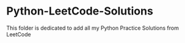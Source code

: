 # Python-LeetCode-Solutions
This folder is dedicated to add all my Python Practice Solutions from LeetCode
